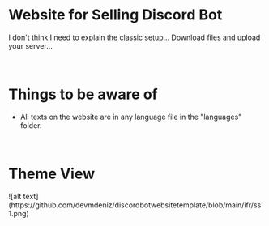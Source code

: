 <html>
<h1> Website for Selling Discord Bot </h1> 
<p> I don't think I need to explain the classic setup... Download files and upload your server...</p>
 <br>
 
 <h1>Things to be aware of</h1>
<ul>
<li>All texts on the website are in any language file in the "languages" folder.
</ul>
<br>

<h1>Theme View</h1>
</html>
![alt text](https://github.com/devmdeniz/discordbotwebsitetemplate/blob/main/ifr/ss1.png)
